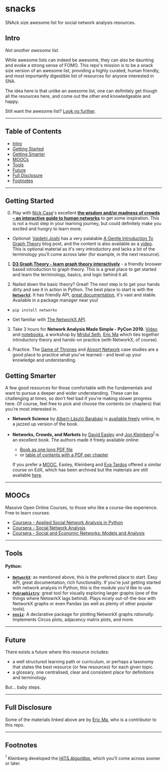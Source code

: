 # snacks
SNAck size awesome list for social network analysis resources.


## Intro

_Not another awesome list._

While awesome lists can indeed be awesome, they can also be daunting and evoke a strong sense of FOMO.
This repo's mission is to be a snack size version of an awesome list, providing a highly curated, human friendly, and most importantly digestible list of resources for anyone interested in SNA.

The idea here is that unlike an awesome list, one can definitely get though all the resources here, and come out the other end knowledgeable and happy.

Still want the awesome list? [Look no further](https://github.com/briatte/awesome-network-analysis).

***

## Table of Contents
- [Intro](#intro)
- [Getting Started](#getting-started)
- [Getting Smarter](#getting-smarter)
- [MOOCs](#moocs)
- [Tools](#tools)
- [Future](#future)
- [Full Disclosure](#full-disclosure)
- [Footnotes](#footnotes)

***

## Getting Started

0. Play with [Nick Case](https://twitter.com/ncasenmare)'s excellent **[the wisdom and/or madness of crowds – an interactive guide to human networks](https://ncase.me/crowds/)** to get some inspiration. This is not a must step in your learning journey, but could definitely make you excited and hungry to learn more.

- _Optional:_ [Vaidehi Joshi](https://github.com/vaidehijoshi) has a very palatable [A Gentle Introduction To Graph Theory](https://dev.to/vaidehijoshi/a-gentle-introduction-to-graph-theory) blog post, and the content is also available as a [video](https://dev.to/vaidehijoshi/graph-theory--basecs-video-series-1cpo). This is optional material as it's very introductory and lacks a lot of the terminology you'll come across later (for example, in the next resource).

1. **[D3 Graph Theory - learn graph theory interactively](https://d3gt.com/index.html)** - a friendly broswer based introduction to graph theory. This is a great place to get started and learn the terminology, basics, and logic behind it all.

2. Nailed down the basic theory? Great! The next step is to get your hands dirty and see it in action in Python. The best place to start is with the **[`NetworkX`](http://networkx.github.io/)**. It has friendly API, [great documentation](https://networkx.github.io/documentation/stable/index.html), it's vast and stable. Available in a package manager near you!

  - `pip install networkx`
  
  - Get familiar with [The NetworkX API](https://ericmjl.github.io/Network-Analysis-Made-Simple/01-introduction/02-networkx-intro/).

3. Take 3 hours for **Network Analysis Made Simple - PyCon 2019.** [Video](https://www.youtube.com/watch?v=eZs4MECCuYY) and [notebooks](https://github.com/ericmjl/Network-Analysis-Made-Simple), a workshop by [Mridul Seth](https://github.com/MridulS), [Eric Ma](https://github.com/ericmjl) which ties together introductory theory and hands-on practice (with NetworkX, of course).

4. Practice. The [Game of Thrones](https://ericmjl.github.io/Network-Analysis-Made-Simple/05-casestudies/01-gameofthrones/) and [Airport Network](https://ericmjl.github.io/Network-Analysis-Made-Simple/05-casestudies/02-airport/) case studies are a good place to practice what you've learned - and level up your knowledge and understanding.


## Getting Smarter

A few good resources for those comfortable with the fundamentals and want to pursue a deeper and wider understanding. These can be challenging at times, so don't feel bad if you're making slower progress here. Of course, feel free to pick and choose the contents (or chapters) that you're most interested in.

- **Network Science** by [Albert-László Barabási](https://en.wikipedia.org/wiki/Albert-L%C3%A1szl%C3%B3_Barab%C3%A1si) is [available freely](http://networksciencebook.com/) online, in a jazzed up version of the book.

- **Networks, Crowds, and Markets** by [David Easley](https://en.wikipedia.org/wiki/David_Easley) and [Jon Kleinberg](https://en.wikipedia.org/wiki/Jon_Kleinberg)<sup>[1](#fn1)</sup> is an excellent book. The authors made it freely available online:
  - [Book as one long PDF file](https://www.cs.cornell.edu/home/kleinber/networks-book/networks-book.pdf)
  - or [table of contents with a PDF per chapter](http://www.cs.cornell.edu/home/kleinber/networks-book/)

  If you prefer a [MOOC](#MOOCs), Easley, Kleinberg and [Eva Tardos](https://en.wikipedia.org/wiki/%C3%89va_Tardos) offered a similar course on EdX, which has been archived but the materials are still available [here](https://www.edx.org/course/networks-crowds-and-markets).


***

## MOOCs

Massive Open Online Courses, to those who like a course-like experience. Free to learn courses:
- [Coursera - Applied Social Network Analysis in Python](https://www.coursera.org/learn/python-social-network-analysis)
- [Coursera - Social Network Analysis](https://www.coursera.org/learn/social-network-analysis#syllabus)
- [Coursera - Social and Economic Networks: Models and Analysis](https://www.coursera.org/learn/social-economic-networks)



***

## Tools

#### Python:
- **[`NetworkX`](https://networkx.github.io/)**: as mentioned above, this is the preferred place to start. Easy API, great documentation, rich functionality. If you're just getting started with network analysis in Python, this is the module you'd like to use.
- **[`PyGraphistry`](https://github.com/graphistry/pygraphistry)**: great tool for visually exploring larger graphs (one of the things where NetowrkX lags behind). Plays nicely out-of-the-box with NetworkX graphs or even Pandas (as well as plenty of other popular tools).
- **[`nxviz`](https://github.com/ericmjl/nxviz)**: A declarative package for plotting NetworkX graphs _rationally_. Implements Circos plots, adjacency matrix plots, and more.

***

## Future

There exists a future where this resource includes:

* a well structured learning path or curriculum, or perhaps a taxonomy that states the best resource (or few resources) for each given topic.
* a glossary, one centralised, clear and consistent place for definitions and terminology.

But... baby steps.

***

## Full Disclosure
Some of the materials linked above are by [Eric Ma](https://github.com/ericmjl), who is a contributor to this repo.

***

## Footnotes

<a name="fn1"><sup>1</sup></a> Kleinberg developed the [HITS Algorithm](https://en.wikipedia.org/wiki/HITS_algorithm), which you'll come across sooner or later.
